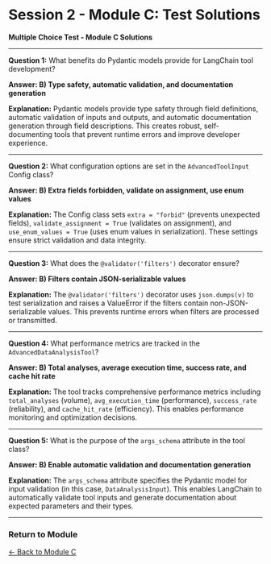 # Session 2 - Module C: Test Solutions

**Multiple Choice Test - Module C Solutions**

---

**Question 1:** What benefits do Pydantic models provide for LangChain tool development?

**Answer: B) Type safety, automatic validation, and documentation generation**

**Explanation:** Pydantic models provide type safety through field definitions, automatic validation of inputs and outputs, and automatic documentation generation through field descriptions. This creates robust, self-documenting tools that prevent runtime errors and improve developer experience.

---

**Question 2:** What configuration options are set in the `AdvancedToolInput` Config class?

**Answer: B) Extra fields forbidden, validate on assignment, use enum values**

**Explanation:** The Config class sets `extra = "forbid"` (prevents unexpected fields), `validate_assignment = True` (validates on assignment), and `use_enum_values = True` (uses enum values in serialization). These settings ensure strict validation and data integrity.

---

**Question 3:** What does the `@validator('filters')` decorator ensure?

**Answer: B) Filters contain JSON-serializable values**

**Explanation:** The `@validator('filters')` decorator uses `json.dumps(v)` to test serialization and raises a ValueError if the filters contain non-JSON-serializable values. This prevents runtime errors when filters are processed or transmitted.

---

**Question 4:** What performance metrics are tracked in the `AdvancedDataAnalysisTool`?

**Answer: B) Total analyses, average execution time, success rate, and cache hit rate**

**Explanation:** The tool tracks comprehensive performance metrics including `total_analyses` (volume), `avg_execution_time` (performance), `success_rate` (reliability), and `cache_hit_rate` (efficiency). This enables performance monitoring and optimization decisions.

---

**Question 5:** What is the purpose of the `args_schema` attribute in the tool class?

**Answer: B) Enable automatic validation and documentation generation**

**Explanation:** The `args_schema` attribute specifies the Pydantic model for input validation (in this case, `DataAnalysisInput`). This enables LangChain to automatically validate tool inputs and generate documentation about expected parameters and their types.

---

### Return to Module
[← Back to Module C](Session2_ModuleC_Custom_Tool_Development.md)